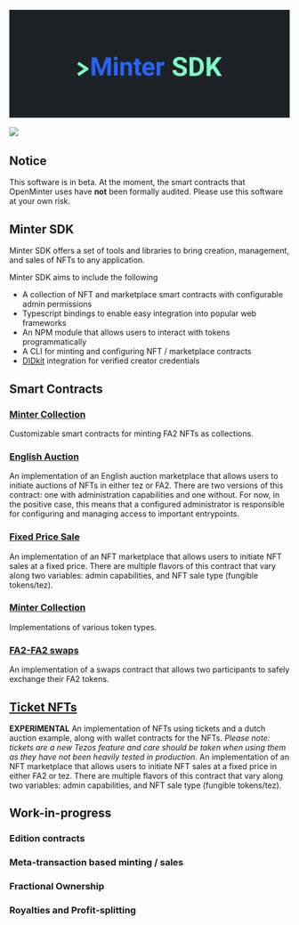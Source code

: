 ![Minter SDK header](/docs/mintersdkhead.png)

[![](https://img.shields.io/badge/license-MIT-brightgreen)](LICENSE)

## Notice

This software is in beta. At the moment, the smart contracts
that OpenMinter uses have **not** been formally audited. Please
use this software at your own risk.

## Minter SDK

Minter SDK offers a set of tools and libraries to bring creation, management, and sales of NFTs to any application.

Minter SDK aims to include the following

-   A collection of NFT and marketplace smart contracts with configurable admin permissions
-   Typescript bindings to enable easy integration into popular web frameworks
-   An NPM module that allows users to interact with tokens programmatically
-   A CLI for minting and configuring NFT / marketplace contracts
-   [DIDkit](https://www.spruceid.com/didkit) integration for verified creator credentials

## Smart Contracts

### [Minter Collection](minter_collection)

Customizable smart contracts for minting FA2 NFTs as collections.

### [English Auction](english_auction)

An implementation of an English auction marketplace that allows users to initiate auctions of NFTs in either tez or FA2. There are
two versions of this contract: one with administration capabilities and one without. For now, in the positive case, this means that
a configured administrator is responsible for configuring and managing access to important entrypoints.

### [Fixed Price Sale](fixed_price_sale)

An implementation of an NFT marketplace that allows users to initiate NFT sales at a fixed price. There are multiple flavors of this contract that vary along two variables: admin capabilities, and NFT sale type (fungible tokens/tez).

### [Minter Collection](minter_collection)

Implementations of various token types.

### [FA2-FA2 swaps](contracts/ligo/src/swaps)

An implementation of a swaps contract that allows two participants to safely exchange their FA2 tokens.

## [Ticket NFTs](tickets)

**EXPERIMENTAL** An implementation of NFTs using tickets and a dutch auction example, along with wallet contracts for the NFTs. _Please note: tickets are a new Tezos feature and care should be taken when using them as they have not been heavily tested in production._
An implementation of an NFT marketplace that allows users to initiate NFT sales at a fixed price in either FA2 or tez. There are multiple flavors of this contract that vary along two variables: admin capabilities, and NFT sale type (fungible tokens/tez).

## Work-in-progress

### Edition contracts

### Meta-transaction based minting / sales

### Fractional Ownership

### Royalties and Profit-splitting
